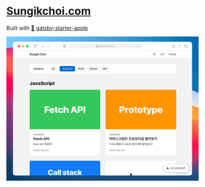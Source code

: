 # [Sungikchoi.com](https://sungikchoi.com)

Built with [🍎 gatsby-starter-apple](https://github.com/sungik-choi/gatsby-starter-apple)

<p align="center"><img src="./mockup.png"></p>
